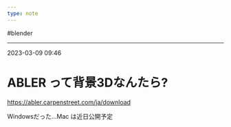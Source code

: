 ```yaml
---
type: note
---
```


#blender

---
2023-03-09  09:46

# ABLER って背景3Dなんたら?

https://abler.carpenstreet.com/ja/download

Windowsだった...Mac は近日公開予定

